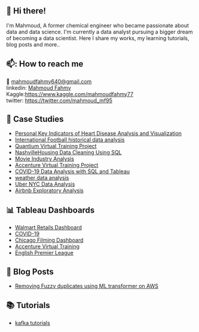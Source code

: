 ## :wave: Hi there!
I'm Mahmoud, A former chemical engineer who became passionate about data and data science. I'm currently a data analyst pursuing a bigger dream of becoming a data scientist. Here I share my works, my learning tutorials, blog posts and more.. 

## 📫: How to reach me 
:e-mail: mahmoudfahmy640@gmail.com\
linkedin: [Mahmoud Fahmy](linkedin.com/in/mahmoud-fahmy-067a5a138) \
Kaggle:https://www.kaggle.com/mahmoudfahmy77 \
twitter: https://twitter.com/mahmoud_mf95

## 💼 Case Studies
* [Personal Key Indicators of Heart Disease Analysis and Visualization](https://github.com/mahmoud-f95/Personal-Key-Indicators-of-Heart-Disease-Analysis-and-Visualization)
* [International Football historical data analysis](https://github.com/mahmoud-f95/International-Football-historical-data-analysis)
* [Quantium Virtual Training Project](https://github.com/mahmoud-f95/Quantium-Virtual-Training-Project)
* [NashvilleHousing Data Cleaning Using SQL](NashvilleHousing-Data-Cleaning-Using-SQL)
* [Movie Industry Analysis](https://github.com/mahmoud-f95/Movie-Industry-Analysis)
* [Accenture Virtual Training Project](https://github.com/mahmoud-f95/Accenture-Virtual-Training-Project)
* [COVID-19 Data Analysis with SQL and Tableau](https://github.com/mahmoud-f95/COVID-19-Data-Analysis-with-SQL-and-Tableau)
* [weather data analysis](https://github.com/mahmoud-f95/weather-data-analysis)
* [Uber NYC Data Analysis](https://github.com/mahmoud-f95/Uber-NYC-Data-Analysis)
* [Airbnb Exploratory Analysis](https://github.com/mahmoud-f95/Airbnb-Exploratory-Analysis)

## :bar_chart: Tableau Dashboards
* [Walmart Retails Dashboard](https://public.tableau.com/views/WalmartRetailsDashboard/WalmartRetailsDashboard?:language=en-US&:display_count=n&:origin=viz_share_link)
* [COVID-19](https://public.tableau.com/views/COVID-19_16471845781770/COVID-19?:language=en-US&:display_count=n&:origin=viz_share_link)
* [Chicago Filming Dashboard](https://public.tableau.com/shared/YHYHBYZJF?:display_count=n&:origin=viz_share_link)
* [Accenture Virtual Training](https://public.tableau.com/views/AccentureVirtualTraining/Dashboard1?:language=en-US&:display_count=n&:origin=viz_share_link)
* [English Premier League](https://public.tableau.com/views/PremierLeague_16470264979570/EPL?:language=en-US&:display_count=n&:origin=viz_share_link)

## :page_facing_up: Blog Posts
* [Removing Fuzzy duplicates using ML transformer on AWS](https://victorious-woolen-ed6.notion.site/Removing-Fuzzy-duplicates-using-ML-transformer-on-AWS-9477fe849ecb48db8940df268a37c18c)

## :books: Tutorials
* [kafka tutorials](https://github.com/mahmoud-f95/kafka-tutorials)





